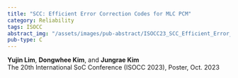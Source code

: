 ```yaml
---
title: "SCC: Efficient Error Correction Codes for MLC PCM"
category: Reliability
tags: ISOCC
abstract_img: "/assets/images/pub-abstract/ISOCC23_SCC_Efficient_Error_Correction.png"
pub-type: C
---
```


**Yujin Lim**, **Dongwhee Kim**, and **Jungrae Kim** <br>
The 20th International SoC Conference (ISOCC 2023), Poster, Oct. 2023
